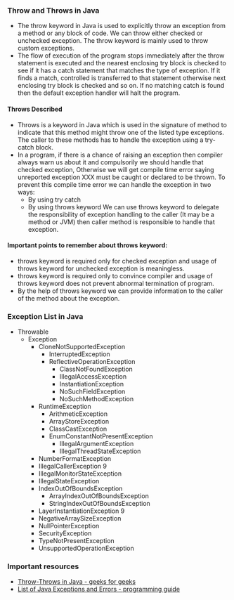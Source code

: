 ### Throw and Throws in Java
* The throw keyword in Java is used to explicitly throw an exception from a method or any block of code. We can throw either checked or unchecked exception. The throw keyword is mainly used to throw custom exceptions.
* The flow of execution of the program stops immediately after the throw statement is executed and the nearest enclosing try block is checked to see if it has a catch statement that matches the type of exception. If it finds a match, controlled is transferred to that statement otherwise next enclosing try block is checked and so on. If no matching catch is found then the default exception handler will halt the program.

#### Throws Described
* Throws is a keyword in Java which is used in the signature of method to indicate that this method might throw one of the listed type exceptions. The caller to these methods has to handle the exception using a try-catch block.
* In a program, if there is a chance of raising an exception then compiler always warn us about it and compulsorily we should handle that checked exception, Otherwise we will get compile time error saying unreported exception XXX must be caught or declared to be thrown. To prevent this compile time error we can handle the exception in two ways:
  * By using try catch
  * By using throws keyword
  We can use throws keyword to delegate the responsibility of exception handling to the caller (It may be a method or JVM) then caller method is responsible to handle that exception.

#### Important points to remember about throws keyword:
* throws keyword is required only for checked exception and usage of throws keyword for unchecked exception is meaningless.
* throws keyword is required only to convince compiler and usage of throws keyword does not prevent abnormal termination of program.
* By the help of throws keyword we can provide information to the caller of the method about the exception.

### Exception List in Java
* Throwable 
  * Exception 
    * CloneNotSupportedException 
      * InterruptedException 
      * ReflectiveOperationException 
        * ClassNotFoundException 
        * IllegalAccessException 
        * InstantiationException 
        * NoSuchFieldException 
        * NoSuchMethodException 
    * RuntimeException
      * ArithmeticException
      * ArrayStoreException
      * ClassCastException
      * EnumConstantNotPresentException
        * IllegalArgumentException
        * IllegalThreadStateException
    * NumberFormatException
    * IllegalCallerException 9
    * IllegalMonitorStateException
    * IllegalStateException
    * IndexOutOfBoundsException
      * ArrayIndexOutOfBoundsException
      * StringIndexOutOfBoundsException
    * LayerInstantiationException 9
    * NegativeArraySizeException
    * NullPointerException
    * SecurityException
    * TypeNotPresentException
    * UnsupportedOperationException

### Important resources
* [Throw-Throws in Java - geeks for geeks](https://www.geeksforgeeks.org/throw-throws-java/)
* [List of Java Exceptions and Errors - programming guide](https://programming.guide/java/list-of-java-exceptions.html)